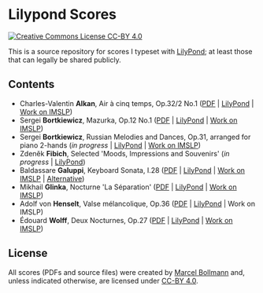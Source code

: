 # Lilypond Scores

[![Creative Commons License CC-BY 4.0](https://i.creativecommons.org/l/by/4.0/88x31.png)](https://creativecommons.org/licenses/by/4.0/)

This is a source repository for scores I typeset with
[LilyPond](https://lilypond.org/); at least those that can legally be shared
publicly.

## Contents

- Charles-Valentin **Alkan**, Air à cinq temps, Op.32/2 No.1 ([PDF](pdf/Alkan%20-%20Air%20à%20cinq%20temps,%20Op.32-2%20No.1.pdf) | [LilyPond](src/alkan-air-a-cinq-temps-32-2-1/) | [Work on IMSLP](https://imslp.org/wiki/Recueil_d'Impromptus%2C_Op.32_(Alkan%2C_Charles-Valentin)))
- Sergei **Bortkiewicz**, Mazurka, Op.12 No.1 ([PDF](pdf/Bortkiewicz%20-%20Mazurka,%20Op.12%20No.1.pdf) | [LilyPond](src/bortkiewicz-op12-no1) | [Work on IMSLP](https://imslp.org/wiki/3_Pieces,_Op.12_(Bortkiewicz,_Sergei)))
- Sergei **Bortkiewicz**, Russian Melodies and Dances, Op.31, arranged for piano 2-hands (_in progress_ | [LilyPond](src/bortkiewicz-op31-arr) | [Work on IMSLP](https://imslp.org/wiki/Russische_Weisen_und_T%C3%A4nze,_Op.31_(Bortkiewicz,_Sergei)))
- Zdeněk **Fibich**, Selected 'Moods, Impressions and Souvenirs' (_in progress_ | [LilyPond](src/fibich-nalady/))
- Baldassare **Galuppi**, Keyboard Sonata, I.28 ([PDF](pdf/Galuppi%20-%20Keyboard%20Sonata,%20I.28.pdf) | [LilyPond](src/galuppi-sonata-28/) | [Work on IMSLP](https://imslp.org/wiki/Special:ReverseLookup/446610) | [Alternative](https://imslp.org/wiki/Special:ReverseLookup/32789))
- Mikhail **Glinka**, Nocturne 'La Séparation' ([PDF](pdf/Glinka%20-%20La%20Séparation.%20Nocturne.pdf) | [LilyPond](src/glinka-la-separation/) | [Work on IMSLP](https://imslp.org/wiki/La_s%C3%A9paration_(Glinka,_Mikhail)))
- Adolf von **Henselt**, Valse mélancolique, Op.36 ([PDF](pdf/Henselt%20-%20Valse%20Mélancolique,%20Op.36.pdf) | [LilyPond](src/henselt-op36/) | Work on IMSLP)
- Édouard **Wolff**, Deux Nocturnes, Op.27 ([PDF](pdf/Wolff%20-%20Deux%20Nocturnes,%20Op.27.pdf) | [LilyPond](src/wolff-nocturnes-op27/) | [Work on IMSLP](https://imslp.org/wiki/2_Nocturnes,_Op.27_(Wolff,_%C3%89douard)))

## License

All scores (PDFs and source files) were created by [Marcel
Bollmann](mailto:marcel@bollmann.me) and, unless indicated otherwise, are
licensed under [CC-BY 4.0](https://creativecommons.org/licenses/by/4.0/).
